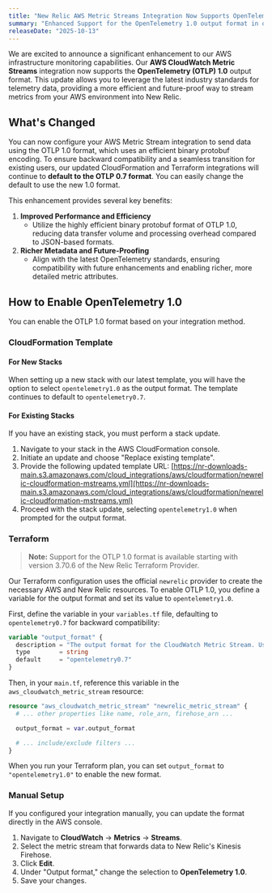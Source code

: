 ```yaml
---
title: "New Relic AWS Metric Streams Integration Now Supports OpenTelemetry 1.0 Format"
summary: "Enhanced Support for the OpenTelemetry 1.0 output format in our AWS CloudWatch Metric Streams integration, offering improved performance and richer metadata for all setup methods."
releaseDate: "2025-10-13"
---
```


We are excited to announce a significant enhancement to our AWS infrastructure monitoring capabilities. Our **AWS CloudWatch Metric Streams** integration now supports the **OpenTelemetry (OTLP) 1.0** output format. This update allows you to leverage the latest industry standards for telemetry data, providing a more efficient and future-proof way to stream metrics from your AWS environment into New Relic.

## What's Changed

You can now configure your AWS Metric Stream integration to send data using the OTLP 1.0 format, which uses an efficient binary protobuf encoding. To ensure backward compatibility and a seamless transition for existing users, our updated CloudFormation and Terraform integrations will continue to **default to the OTLP 0.7 format**. You can easily change the default to use the new 1.0 format.

This enhancement provides several key benefits:

1.  **Improved Performance and Efficiency**
    * Utilize the highly efficient binary protobuf format of OTLP 1.0, reducing data transfer volume and processing overhead compared to JSON-based formats.
2.  **Richer Metadata and Future-Proofing**
    * Align with the latest OpenTelemetry standards, ensuring compatibility with future enhancements and enabling richer, more detailed metric attributes.

## How to Enable OpenTelemetry 1.0

You can enable the OTLP 1.0 format based on your integration method.

### CloudFormation Template

#### For New Stacks

When setting up a new stack with our latest template, you will have the option to select `opentelemetry1.0` as the output format. The template continues to default to `opentelemetry0.7`.

#### For Existing Stacks

If you have an existing stack, you must perform a stack update.

1.  Navigate to your stack in the AWS CloudFormation console.
2.  Initiate an update and choose "Replace existing template".
3.  Provide the following updated template URL:
    [https://nr-downloads-main.s3.amazonaws.com/cloud_integrations/aws/cloudformation/newrelic-cloudformation-mstreams.yml](https://nr-downloads-main.s3.amazonaws.com/cloud_integrations/aws/cloudformation/newrelic-cloudformation-mstreams.yml)
4.  Proceed with the stack update, selecting `opentelemetry1.0` when prompted for the output format.

### Terraform

> **Note:** Support for the OTLP 1.0 format is available starting with version 3.70.6 of the New Relic Terraform Provider.

Our Terraform configuration uses the official `newrelic` provider to create the necessary AWS and New Relic resources. To enable OTLP 1.0, you define a variable for the output format and set its value to `opentelemetry1.0`.

First, define the variable in your `variables.tf` file, defaulting to `opentelemetry0.7` for backward compatibility:

```tf
variable "output_format" {
  description = "The output format for the CloudWatch Metric Stream. Use 'opentelemetry0.7' for OTLP 0.7 or 'opentelemetry1.0' for OTLP 1.0."
  type        = string
  default     = "opentelemetry0.7"
}
```

Then, in your `main.tf`, reference this variable in the `aws_cloudwatch_metric_stream` resource:

```tf
resource "aws_cloudwatch_metric_stream" "newrelic_metric_stream" {
  # ... other properties like name, role_arn, firehose_arn ...

  output_format = var.output_format

  # ... include/exclude filters ...
}
```

When you run your Terraform plan, you can set `output_format` to `"opentelemetry1.0"` to enable the new format.

### Manual Setup

If you configured your integration manually, you can update the format directly in the AWS console.

1.  Navigate to **CloudWatch** -\> **Metrics** -\> **Streams**.
2.  Select the metric stream that forwards data to New Relic's Kinesis Firehose.
3.  Click **Edit**.
4.  Under "Output format," change the selection to **OpenTelemetry 1.0**.
5.  Save your changes.

<!-- end list -->

